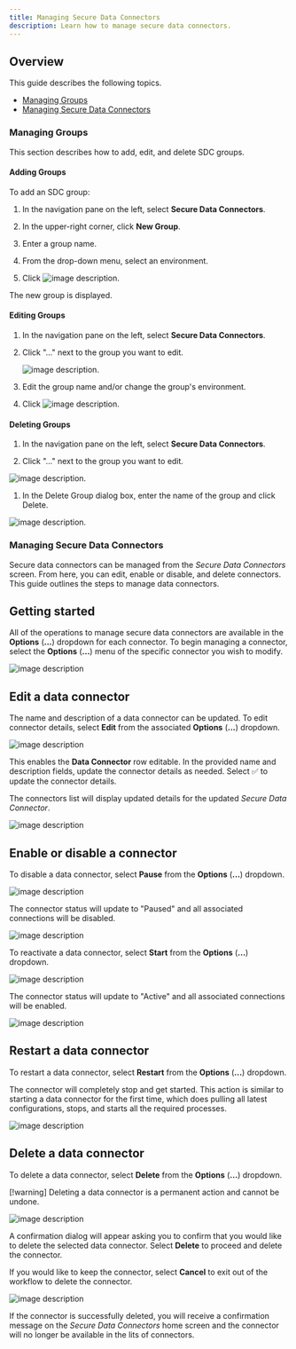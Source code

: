 ```yaml
---
title: Managing Secure Data Connectors
description: Learn how to manage secure data connectors.
---
```


## Overview

This guide describes the following topics.

- [Managing Groups](#managing-groups)
- [Managing Secure Data Connectors](Managing-secure-data-connectors)

### Managing Groups

This section describes how to add, edit, and delete SDC groups.

#### Adding Groups

To add an SDC group:

1. In the navigation pane on the left, select **Secure Data Connectors**.

1. In the upper-right corner, click **New Group**.

1. Enter a group name.

1. From the drop-down menu, select an environment.

1. Click ![image description](Media/check-mark.png).

The new group is displayed. 

#### Editing Groups

1. In the navigation pane on the left, select **Secure Data Connectors**.

1. Click "..." next to the group you want to edit.

    ![image description](Media/edit-group.png).

1. Edit the group name and/or change the group's environment.

1. Click ![image description](Media/check-mark.png).

#### Deleting Groups

1. In the navigation pane on the left, select **Secure Data Connectors**.

1. Click "..." next to the group you want to edit.

  ![image description](Media/delete-button.png).

1. In the Delete Group dialog box, enter the name of the group and click Delete.

  ![image description](Media/delete-group.png).

### Managing Secure Data Connectors

Secure data connectors can be managed from the *Secure Data Connectors* screen. From here, you can edit, enable or disable, and delete connectors. This guide outlines the steps to manage data connectors.

## Getting started

All of the operations to manage secure data connectors are available in the **Options** (**...**) dropdown for each connector. To begin managing a connector, select the **Options** (**...**) menu of the specific connector you wish to modify.

![image description](Media/options.png)

## Edit a data connector

The name and description of a data connector can be updated. To edit connector details, select **Edit** from the associated **Options** (**...**) dropdown.

![image description](Media/select-edit.png)

This enables the **Data Connector** row editable. In the provided name and description fields, update the connector details as needed. Select :white_check_mark: to update the connector details.

The connectors list will display updated  details for the updated *Secure Data Connector*.

![image description](Media/update-info.png)

## Enable or disable a connector

To disable a data connector, select **Pause** from the **Options** (**...**) dropdown.

![image description](Media/disable.png)

The connector status will update to "Paused" and all associated connections will be disabled.

![image description](Media/paused.png)

To reactivate a data connector, select **Start** from the **Options** (**...**) dropdown.

![image description](Media/enable.png)

The connector status will update to "Active" and all associated connections will be enabled.

![image description](Media/active.png)

## Restart a data connector

To restart a data connector, select **Restart** from the **Options** (**...**) dropdown.

The connector will completely stop and get started. This action is similar to starting a data connector for the first time, which does pulling all latest configurations, stops, and starts all the required processes.

![image description](Media/restart.png)

## Delete a data connector

To delete a data connector, select **Delete** from the **Options** (**...**) dropdown.

[!warning] Deleting a data connector is a permanent action and cannot be undone.

![image description](Media/delete.png)

A confirmation dialog will appear asking you to confirm that you would like to delete the selected data connector. Select **Delete** to proceed and delete the connector.

If you would like to keep the connector, select **Cancel** to exit out of the workflow to delete the connector.

![image description](Media/confirm-delete.png)

If the connector is successfully deleted, you will receive a confirmation message on the *Secure Data Connectors* home screen and the connector will no longer be available in the lits of connectors.
